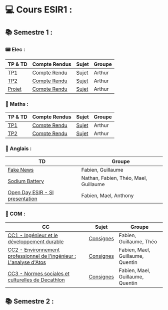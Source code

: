 # 💻 Cours ESIR1 :
## 📚 Semestre 1 :

### 📟 Elec :
| TP & TD                                                         | Compte Rendus                                                                                                           | Sujet                                                                                                                 | Groupe |
|-----------------------------------------------------------------|-------------------------------------------------------------------------------------------------------------------------|-----------------------------------------------------------------------------------------------------------------------|--------|
| [TP1](https://github.com/Yami-ESIR1/ESIR1-ELEC-TP1)             | [Compte Rendu](https://github.com/Yami-ESIR1/ESIR1-ELEC-TP1/blob/master/TP1_ELEC_ALLAIN_BRIEND.pdf)                     | [Sujet](https://github.com/Yami-ESIR1/ESIR1-ELEC-TP1/blob/master/TP_Interation%20%C3%A9lectronique%20logiciel.pdf)    | Arthur |
| [TP2](https://github.com/Yami-ESIR1/ESIR1-ELEC-TP2)             | [Compte Rendu](https://github.com/Yami-ESIR1/ESIR1-ELEC-TP2/blob/master/ALLAIN_Arthur_BRIEND_Romain_TP2_ELEC.pdf)       | [Sujet](https://github.com/Yami-ESIR1/ESIR1-ELEC-TP2/blob/master/TP_Interation%20%C3%A9lectronique%20logiciel.pdf)    | Arthur |
| [Projet](https://github.com/yami2200/pong-arduino-oscilloscope) | [Compte Rendu](https://github.com/Yami-ESIR1/ESIR1-ELEC-PROJET/blob/master/ALLAIN_Arthur_BRIEND_Romain_ELEC_PROJET.pdf) | [Sujet](https://github.com/Yami-ESIR1/ESIR1-ELEC-PROJET/blob/master/TP_Interation%20%C3%A9lectronique%20logiciel.pdf) | Arthur |

### 🎲 Maths :
| TP & TD                                              | Compte Rendus                                                                                                       | Sujet                                                                                       | Groupe |
|------------------------------------------------------|---------------------------------------------------------------------------------------------------------------------|---------------------------------------------------------------------------------------------|--------|
| [TP1](https://github.com/Yami-ESIR1/ESIR1-MATHS-TP1) | [Compte Rendu](https://github.com/Yami-ESIR1/ESIR1-MATHS-TP1/blob/master/Arthur_ALLAIN_Romain_BRIEND_TP1_MATHS.pdf) | [Sujet](https://github.com/Yami-ESIR1/ESIR1-MATHS-TP1/blob/master/TP%20Eq%20Diff.pdf)       | Arthur |
| [TP2](https://github.com/Yami-ESIR1/ESIR1-MATHS-TP2) | [Compte Rendu](https://github.com/Yami-ESIR1/ESIR1-MATHS-TP2/blob/master/ALLAIN_Arthur_BRIEND_Romain_TP2_MATHS.pdf) | [Sujet](https://github.com/Yami-ESIR1/ESIR1-MATHS-TP2/blob/master/Ennonc%C3%A9es_TP_CM.pdf) | Arthur |

### 📣 Anglais :

| TD                                                                                                                                           | Groupe                                |
|----------------------------------------------------------------------------------------------------------------------------------------------|---------------------------------------|
| [Fake News](https://github.com/Yami-ESIR1/ESIR1-ANG1/blob/master/Fake%20New%20Diapo.pdf)                                                     | Fabien, Guillaume                     |
| [Sodium Battery](https://github.com/Yami-ESIR1/ESIR1-ANG1/blob/master/Sodium%20Battery%20Diapo.pdf)                                          | Nathan, Fabien, Théo, Mael, Guillaume |
| [Open Day ESIR - SI presentation](https://github.com/Yami-ESIR1/ESIR1-ANG1/blob/master/English%20Presentation%20(Informations%20System).pdf) | Fabien, Mael, Anthony                 |

### 📢 COM :
| CC                                                                                                                                 | Sujet                                                                    | Groupe                           |
|------------------------------------------------------------------------------------------------------------------------------------|--------------------------------------------------------------------------|----------------------------------|
| [CC1 - Ingénieur et le développement durable](https://github.com/Yami-ESIR1/ESIR1-COM/blob/master/CC1.pdf)                         | [Consignes](https://github.com/Yami-ESIR1/ESIR1-COM/blob/master/Dossier%20de%20consignes%20CC1.pdf) | Fabien, Guillaume, Théo          |
| [CC2 - Environnement professionnel de l'ingénieur : L'analyse d'Atos](https://github.com/Yami-ESIR1/ESIR1-COM/blob/master/CC2.pdf) |       [Consignes](https://github.com/Yami-ESIR1/ESIR1-COM/blob/master/Dossier%20de%20consignes%20CC2.pdf)                                                                   | Fabien, Mael, Guillaume, Quentin |
| [CC3 - Normes sociales et culturelles de Decathlon](https://github.com/Yami-ESIR1/ESIR1-COM/blob/master/CC3.pdf)                   |    [Consignes](https://github.com/Yami-ESIR1/ESIR1-COM/blob/master/Dossier%20de%20consignes%20CC3.pdf)                                                                      | Fabien, Mael, Guillaume, Quentin            |


## 📚 Semestre 2 :